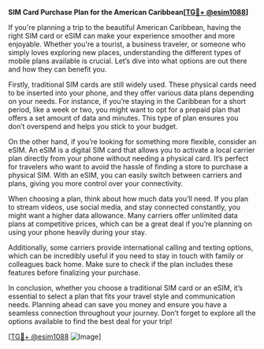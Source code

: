 **SIM Card Purchase Plan for the American Caribbean[[TG💪+ @esim1088](https://t.me/s/esim1088)]**

If you're planning a trip to the beautiful American Caribbean, having the right SIM card or eSIM can make your experience smoother and more enjoyable. Whether you're a tourist, a business traveler, or someone who simply loves exploring new places, understanding the different types of mobile plans available is crucial. Let’s dive into what options are out there and how they can benefit you.

Firstly, traditional SIM cards are still widely used. These physical cards need to be inserted into your phone, and they offer various data plans depending on your needs. For instance, if you’re staying in the Caribbean for a short period, like a week or two, you might want to opt for a prepaid plan that offers a set amount of data and minutes. This type of plan ensures you don’t overspend and helps you stick to your budget.

On the other hand, if you’re looking for something more flexible, consider an eSIM. An eSIM is a digital SIM card that allows you to activate a local carrier plan directly from your phone without needing a physical card. It’s perfect for travelers who want to avoid the hassle of finding a store to purchase a physical SIM. With an eSIM, you can easily switch between carriers and plans, giving you more control over your connectivity.

When choosing a plan, think about how much data you’ll need. If you plan to stream videos, use social media, and stay connected constantly, you might want a higher data allowance. Many carriers offer unlimited data plans at competitive prices, which can be a great deal if you’re planning on using your phone heavily during your stay.

Additionally, some carriers provide international calling and texting options, which can be incredibly useful if you need to stay in touch with family or colleagues back home. Make sure to check if the plan includes these features before finalizing your purchase.

In conclusion, whether you choose a traditional SIM card or an eSIM, it’s essential to select a plan that fits your travel style and communication needs. Planning ahead can save you money and ensure you have a seamless connection throughout your journey. Don’t forget to explore all the options available to find the best deal for your trip!

[[TG💪+ @esim1088](https://t.me/s/esim1088) ![Image](https://i.postimg.cc/Y0z9fWf4/image.png)]